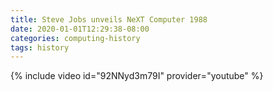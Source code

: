 ```yaml
---
title: Steve Jobs unveils NeXT Computer 1988
date: 2020-01-01T12:29:38-08:00
categories: computing-history 
tags: history
---
```


{% include video id="92NNyd3m79I" provider="youtube" %}

